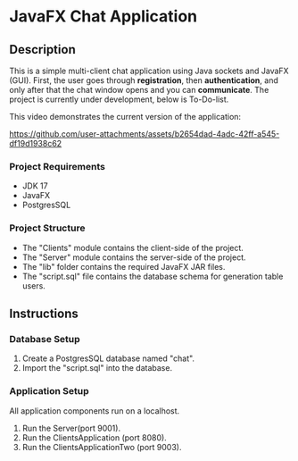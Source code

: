 # JavaFX Chat Application
## Description
This is a simple multi-client chat application using Java sockets and JavaFX (GUI). First, the user goes through **registration**, then **authentication**, and only after that the chat window opens and you can **communicate**.
The project is currently under development, below is To-Do-list. 

This video demonstrates the current version of the application:

https://github.com/user-attachments/assets/b2654dad-4adc-42ff-a545-df19d1938c62


### Project Requirements

- JDK 17
- JavaFX
- PostgresSQL

### Project Structure

- The "Clients" module contains the client-side of the project.
- The "Server" module contains the server-side of the project.
- The "lib" folder contains the required JavaFX JAR files.
- The "script.sql" file contains the database schema for generation table users.

## Instructions

### Database Setup
1. Create a PostgresSQL database named "chat".
2. Import the "script.sql" into the database.

### Application Setup
All application components run on a localhost.
1. Run the Server(port 9001).
2. Run the ClientsApplication (port 8080).
3. Run the ClientsApplicationTwo (port 9003).
